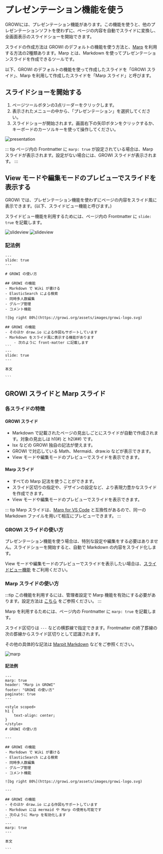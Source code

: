 # プレゼンテーション機能を使う

GROWIには、プレゼンテーション機能があります。この機能を使うと、他のプレゼンテーションソフトを使わずに、ページの内容を自動でスライドに変換し、全画面表示のスライドショーを開始できます。

スライドの作成方法は GROWI のデフォルトの機能を使う方法と、[Marp](https://marp.app/) を利用する方法の2種類あります。Marp とは、Markdown を使ってプレゼンテーションスライドを作成できるツールです。

以下、GROWI のデフォルトの機能を使って作成したスライドを「GROWI スライド」、Marp を利用して作成したスライドを「Marp スライド」と呼びます。

## スライドショーを開始する

1. ページツールボタンの3点リーダーをクリックします。
1. 表示されたメニューの中から、「プレゼンテーション」を選択してください。
1. スライドショーが開始されます。画面右下の矢印ボタンをクリックするか、キーボードのカーソルキーを使って操作してください。

<img :src="$withBase('/assets/images/ja/presentation.png')" alt="presentation">

::: tip
ページ内の Frontmatter に `marp: true` が設定されている場合は、Marp スライドが表示されます。設定がない場合には、GROWI スライドが表示されます。
:::

## View モードや編集モードのプレビューでスライドを表示する

GROWI では、プレゼンテーション機能を使わずにページの内容をスライド風に表示できます。(以下、スライドビュー機能と呼びます。)

スライドビュー機能を利用するためには、ページ内の Frontmatter に `slide: true` を記載します。

<img :src="$withBase('/assets/images/ja/slide_preview.png')" alt="slideview">

<img :src="$withBase('/assets/images/ja/slide_view.png')" alt="slideview">

### 記法例

~~~slide view
---
slide: true
---

# GROWI の使い方

## GROWI の機能
- Markdown で Wiki が書ける
- ElasticSearch による検索
- 同時多人数編集
- グループ管理
- コメント機能

![bg right 80%](https://growi.org/assets/images/growi-logo.svg)

## GROWI の機能
- そのほか draw.io による作図もサポートしています
- Markdown をスライド風に表示する機能があります
    - 次のように front-matter に記載します
```
---
slide: true
---

本文

```
~~~

## GROWI スライドと Marp スライド

### 各スライドの特徴

#### GROWI スライド

- Markdown で記載されたページの見出しごとにスライドが自動で作成されます。対象の見出しは h1(#) と h2(##) です。
- lsx などの GROWI 独自の記法が使えます。
- GROWI で対応している Math、Mermaid、draw.io などが表示できます。
- View モードや編集モードのプレビューでスライドを表示できます。

#### Marp スライド

- すべての Marp 記法を使うことができます。
- スライド区切りの指定や、デザインの設定など、より表現力豊かなスライドを作成できます。
- View モードや編集モードのプレビューでスライドを表示できます。

::: tip
Marp スライドは、[Marp for VS Code](https://github.com/marp-team/marp-vscode) と互換性があるので、同一の Markdown ファイルを用いて相互にプレビューできます。
:::

### GROWI スライドの使い方

プレゼンテーション機能を使う場合は、特別な設定や編集をする必要はありません。スライドショーを開始すると、自動で Markdown の内容をスライド化します。

View モードや編集モードのプレビューでスライドを表示したい場合は、[スライドビュー機能](/ja/guide/features/presentation.html#view-モードや編集モードのプレビューでスライドを表示する) をご利用ください。

### Marp スライドの使い方

:::tip
この機能を利用するには、管理者設定で Marp 機能を有効にする必要があります。設定方法は [こちら](/ja/admin-guide/management-cookbook/marp.html) をご参照ください。
:::

Marp を利用するためには、ページ内の Frontmatter に `marp: true` を記載します。

スライド区切りは `---` などの横罫線で指定できます。Frontmatter の終了罫線の次の罫線からスライド区切りとして認識されます。

その他の具体的な記法は [Marpit Markdown](https://marpit.marp.app/markdown) などをご参照ください。

<img :src="$withBase('/assets/images/ja/marp.png')" alt="marp">

#### 記法例

~~~marp
---
marp: true
header: "Marp in GROWI"
footer: "GROWI の使い方"
paginate: true
---

<style scoped>
h1 {
    text-align: center;
}
</style>
# GROWI の使い方

---

## GROWI の機能
- Markdown で Wiki が書ける
- ElasticSearch による検索
- 同時多人数編集
- グループ管理
- コメント機能

![bg right 80%](https://growi.org/assets/images/growi-logo.svg)

---

## GROWI の機能
- そのほか draw.io による作図もサポートしています
- Markdown には mermaid や Marp の使用も可能です
- 次のように Marp を有効化します
```
---
marp: true
---

本文

```
~~~
